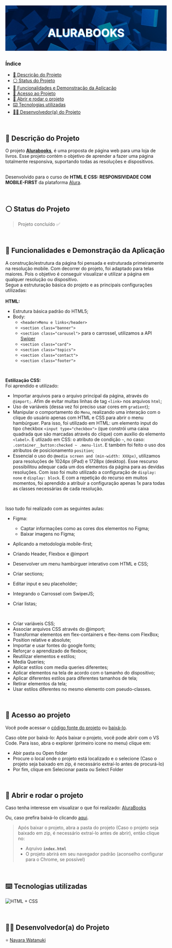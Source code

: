 <h1 align="center">
  <img alt="Alurabooks" src="https://raw.githubusercontent.com/nayarawatanuki/html-css-responsibility__alurabook/main/img/readme/cover.png#vitrinedev"/>
</h1>

### Índice

* [:pencil: Descrição do Projeto](#pencil-descrição-do-projeto)
* [:white_circle: Status do Projeto](#white_circle-status-do-projeto)
* [:hammer: Funcionalidades e Demonstração da Aplicação](#hammer-funcionalidades-e-demonstração-da-aplicação)
* [:open_file_folder: Acesso ao Projeto](#open_file_folder-acesso-ao-projeto)
* [:rocket: Abrir e rodar o projeto](#rocket-abrir-e-rodar-o-projeto)
* [:keyboard: Tecnologias utilizadas](#keyboard-tecnologias-utilizadas)
* [:woman_technologist: Desenvolvedor(a) do Projeto](#woman_technologist-desenvolvedora-do-projeto)

</br>

## :pencil: Descrição do Projeto
O projeto **[Alurabooks](https://nayarawatanuki.github.io/html-css-responsibility__alurabook/)**, é uma proposta de página web para uma loja de livros. 
Esse projeto contém o objetivo de aprender a fazer uma página totalmente responsiva, suportando todas as resoluções e dispositivos.

</br>Desenvolvido para o curso de **HTML E CSS: RESPONSIVIDADE COM MOBILE-FIRST** da plataforma [Alura](https://www.alura.com.br/).

</br>

## :white_circle: Status do Projeto
> Projeto concluído :white_check_mark:

</br>

## :hammer: Funcionalidades e Demonstração da Aplicação
A construção/estrutura da página foi pensada e estruturada primeiramente na resolução mobile. Com decorrer do projeto, foi adaptado para telas maiores. 
Pois o objetivo é conseguir visualizar e utilizar a página em qualquer resolução ou dispositivo.
</br>Segue a estruturação básica do projeto e as principais configurações utilizadas:
</br></br>
**HTML:**
- Estrutura básica padrão do HTML5;
- Body: 
  - `<header>Menu e links</header>`
  - `<section class="banner">`
  - `<section class="carousel">` para o carrossel, utilizamos a API [Swiper](https://swiperjs.com/)
  - `<section class="card">`
  - `<section class="topics">`
  - `<section class="contact">`
  - `<section class="footer">`

</br>

**Estilização CSS:**</br>
Foi aprendido e utilizado: 
- Importar arquivos para o arquivo principal da página, através do `@import;`. Afim de evitar muitas linhas de tag `<link>` nos arquivos `html`;
- Uso de variáveis (dessa vez foi preciso usar cores em `gradient`);
- Manipular o comportamento do `Menu`, realizando uma interação com o clique do usuário apenas com HTML e CSS para abrir o menu hambúrguer. 
Para isso, foi utilizado em HTML: um elemento input do tipo checkbox `<input type="checkbox">` (que constrói uma caixa quadrada que são marcadas através do clique) 
com auxílio do elemento `<label>`. E utlizado em CSS: o atributo de condição `~`, no caso: `.container__button:checked ~ .menu-list`. 
E também foi feito o uso dos atributos de posicionamento `position`;
- Essencial o uso do `@media screen and (min-width: XXXpx)`, utilizamos para resoluções de 1024px (iPad) e 1728px (desktop). 
Esse rescurso possibilitou adequar cada um dos elementos da página para as devidas resoluções. Com isso foi muito utilizado a configuração de `display: none` e `display: block`.
E com a repetição do recurso em muitos momentos, foi aprendido a atribuir a configuração apenas 1x para todas as classes necessárias de cada resolução.

</br>

Isso tudo foi realizado com as seguintes aulas: 
- Figma: 
  - Captar informações como as cores dos elementos no Figma;
  - Baixar imagens no Figma;

- Aplicando a metodologia mobile-first;
- Criando Header, Flexbox e @import
- Desenvolver um menu hambúrguer interativo com HTML e CSS;
- Criar sections;
- Editar input e seu placeholder;
- Integrando o Carrossel com SwiperJS;
- Criar listas;

</br>

- Criar variáveis CSS;
- Associar arquivos CSS através do @import;
- Transformar elementos em flex-containers e flex-items com FlexBox;
- Position relative e absolute;
- Importar e usar fontes do google fonts;
- Reforçar o aprendizado de flexbox;
- Reutilizar elementos e estilos;
- Media Queries;
- Aplicar estilos com media queries diferentes;
- Aplicar elementos na tela de acordo com o tamanho do dispositivo;
- Aplicar diferentes estilos para diferentes tamanhos de tela;
- Retirar elementos da tela;
- Usar estilos diferentes no mesmo elemento com pseudo-classes.

</br>

## :open_file_folder: Acesso ao projeto
Você pode acessar o [código fonte do projeto](https://github.com/nayarawatanuki/html-css-responsibility__alurabook) ou 
[baixá-lo](https://github.com/nayarawatanuki/html-css-responsibility__alurabook/archive/refs/heads/main.zip).

Caso obte por baixá-lo: 
Após baixar o projeto, você pode abrir com o VS Code. Para isso, abra o explorer (primeiro icone no menu) clique em:
- Abir pasta ou Open folder
- Procure o local onde o projeto está localizado e o selecione (Caso o projeto seja baixado em zip, é necessário extraí-lo antes de procurá-lo)
- Por fim, clique em Selecionar pasta ou Select Folder

</br>

## :rocket: Abrir e rodar o projeto
Caso tenha interesse em visualizar o que foi realizado: [AluraBooks](https://nayarawatanuki.github.io/html-css-responsibility__alurabook/) 

Ou, caso prefira baixá-lo clicando [aqui](https://github.com/nayarawatanuki/html-css-responsibility__alurabook/archive/refs/heads/main.zip).

> Após baixar o projeto, abra a pasta do projeto (Caso o projeto seja baixado em zip, é necessário extraí-lo antes de abrir), então clique no:
> - Aqruivo **``index.html``**
> - O projeto abrirá em seu navegador padrão (aconselho configurar para o Chrome, se possível)

</br>

## :keyboard: Tecnologias utilizadas
![HTML + CSS](https://raw.githubusercontent.com/nayarawatanuki/html-css-responsiveness__alurabook/main/img/readme/html-css.PNG)</br>

</br>

## :woman_technologist: Desenvolvedor(a) do Projeto
:star: [Nayara Watanuki](https://github.com/nayarawatanuki)
